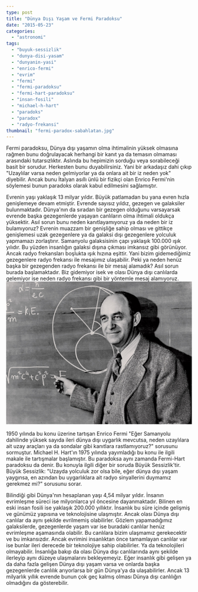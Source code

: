 ```yaml
---
type: post
title: "Dünya Dışı Yaşam ve Fermi Paradoksu"
date: "2015-05-23"
categories: 
  - "astronomi"
tags: 
  - "buyuk-sessizlik"
  - "dunya-disi-yasam"
  - "dunyanin-yasi"
  - "enrico-fermi"
  - "evrim"
  - "fermi"
  - "fermi-paradoksu"
  - "fermi-hart-paradoksu"
  - "insan-fosili"
  - "michael-h-hart"
  - "paradoks"
  - "paradox"
  - "radyo-frekansi"
thumbnail: "fermi-paradox-sabahlatan.jpg"
---
```


Fermi paradoksu, Dünya dışı yaşamın olma ihtimalinin yüksek olmasına rağmen bunu doğrulayacak herhangi bir kanıt ya da temasın olmaması arasındaki tutarsızlıktır. Aslında bu hepimizin sorduğu veya sorabileceği basit bir sorudur. Herkesten bunu duyabilirsiniz. Yani bir arkadaşız dahi çıkıp "Uzaylılar varsa neden gelmiyorlar ya da onlara ait bir iz neden yok" diyebilir. Ancak bunu İtalyan asıllı ünlü bir fizikçi olan Enrico Fermi'nin söylemesi bunun paradoks olarak kabul edilmesini sağlamıştır.

Evrenin yaşı yaklaşık 13 milyar yıldır. Büyük patlamadan bu yana evren hızla genişlemeye devam etmiştir. Evrende sayısız yıldız, gezegen ve galaksiler bulunmaktadır. Dünya'nın da sıradan bir gezegen olduğunu varsayarsak evrende başka gezegenlerde yaşayan canlıların olma ihtimali oldukça yüksektir. Asıl sorun bunu neden kanıtlayamıyoruz ya da neden bir iz bulamıyoruz? Evrenin muazzam bir genişliğe sahip olması ve gittikçe genişlemesi uzak gezegenlere ya da galaksi dışı gezegenlere yolculuk yapmamazı zorlaştırır.  Samanyolu galaksisinin çapı yaklaşık 100.000 ışık yılıdır. Bu yüzden insanlığın galaksi dışına çıkması imkansız gibi görünüyor. Ancak radyo frekansları boşlukta ışık hızına eşittir. Yani bizim gidemediğimiz gezegenlere radyo frekansı ile mesajımız ulaşabilir. Peki ya neden henüz başka bir gezegenden radyo frekansı ile bir mesaj alamadık? Asıl sorun burada başlamaktadır. Biz gidemiyor isek ve olası Dünya dışı canlılarda gelemiyor ise neden radyo frekansı gibi bir yöntemle mesaj alamıyoruz.![Enrico Fermi chalkboard_0](images/Enrico-Fermi-chalkboard_0.jpg)

1950 yılında bu konu üzerine tartışan Enrico Fermi "Eğer Samanyolu dahilinde yüksek sayıda ileri dünya dışı uygarlık mevcutsa, neden uzaylılara ait uzay araçları ya da sondalar gibi kanıtlara rastlamıyoruz?" sorusunu sormuştur. Michael H. Hart'ın 1975 yılında yayımladığı bu konu ile ilgili makale ile tartışmalar başlamıştır. Bu paradoksa aynı zamanda Fermi-Hart paradoksu da denir. Bu konuyla ilgili diğer bir soruda Büyük Sessizlik'tir. Büyük Sessizlik: "Uzayda yolculuk zor olsa bile, eğer dünya dışı yaşam yaygınsa, en azından bu uygarlıklara ait radyo sinyallerini duymamız gerekmez mi?" sorusunu sorar.

Bilindiği gibi Dünya'nın hesaplanan yaşı 4,54 milyar yıldır. İnsanın evrimleşme süreci ise milyonlarca yıl öncesine dayanmaktadır. Bilinen en eski insan fosili ise yaklaşık 200.000 yıllıktır. İnsanlık bu süre içinde gelişmiş ve günümüz yapısına ve teknolojisine ulaşmıştır. Ancak olası Dünya dışı canlılar da aynı şekilde evrilmemiş olabilirler. Gözlem yapamadığımız galaksilerde, gezegenlerde yaşam var ise buradaki canlılar henüz evrimleşme aşamasında olabilir. Bu canlılara bizim ulaşmamız gerekecektir ve bu imkansızdır. Ancak evrimini insanlıktan önce tamamlayan canlılar var ise bunlar ileri derecede bir teknolojiye sahip olabilirler. Ya da teknolojileri olmayabilir. İnsanlığa bakıp da olası Dünya dışı canlılarında aynı şekilde ilerleyip aynı düzeye ulaşmalarını bekleyemeyiz. Eğer insanlık gibi gelişen ya da daha fazla gelişen Dünya dışı yaşam varsa ve onlarda başka gezegenlerde canlılık arıyorlarsa bir gün Dünya'ya da ulaşabilirler. Ancak 13 milyarlık yıllık evrende bunun çok geç kalmış olması Dünya dışı canlılığın olmadığını da gösterebilir.
